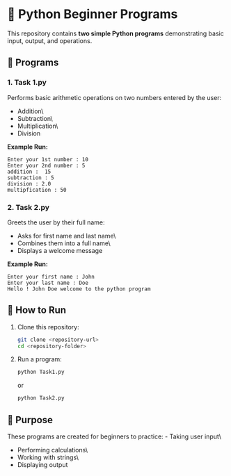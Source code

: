 # 🐍 Python Beginner Programs

This repository contains **two simple Python programs** demonstrating
basic input, output, and operations.

## 📂 Programs

### 1. Task 1.py

Performs basic arithmetic operations on two numbers entered by the user:

-   Addition\
-   Subtraction\
-   Multiplication\
-   Division

**Example Run:**

    Enter your 1st number : 10
    Enter your 2nd number : 5
    addition :  15
    subtraction : 5
    division : 2.0
    multipfication : 50

### 2. Task 2.py

Greets the user by their full name:

-   Asks for first name and last name\
-   Combines them into a full name\
-   Displays a welcome message

**Example Run:**

    Enter your first name : John
    Enter your last name : Doe
    Hello ! John Doe welcome to the python program

## 🚀 How to Run

1.  Clone this repository:

    ``` bash
    git clone <repository-url>
    cd <repository-folder>
    ```

2.  Run a program:

    ``` bash
    python Task1.py
    ```

    or

    ``` bash
    python Task2.py
    ```

## 🎯 Purpose

These programs are created for beginners to practice: - Taking user
input\
- Performing calculations\
- Working with strings\
- Displaying output
